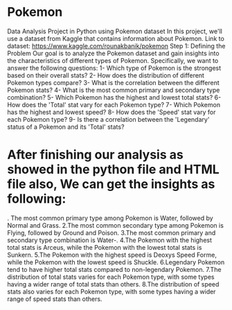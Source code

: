 # Pokemon
Data Analysis Project in Python using Pokemon dataset
In this project, we'll use a dataset from Kaggle that contains information about Pokemon.
Link to dataset: https://www.kaggle.com/rounakbanik/pokemon
Step 1: Defining the Problem
Our goal is to analyze the Pokemon dataset and gain insights into the characteristics of different types of Pokemon. Specifically, we want to answer the following questions:
1- Which type of Pokemon is the strongest based on their overall stats?
2- How does the distribution of different Pokemon types compare?
3- What is the correlation between the different Pokemon stats?
4- What is the most common primary and secondary type combination?
5- Which Pokemon has the highest and lowest total stats?
6- How does the 'Total' stat vary for each Pokemon type?
7- Which Pokemon has the highest and lowest speed?
8- How does the 'Speed' stat vary for each Pokemon type?
9- Is there a correlation between the 'Legendary' status of a Pokemon and its 'Total' stats?

# After finishing our analysis as showed in the python file and HTML file also, We can get the insights as following:
. The most common primary type among Pokemon is Water, followed by Normal and Grass.
2.The most common secondary type among Pokemon is Flying, followed by Ground and Poison.
3.The most common primary and secondary type combination is Water-.
4.The Pokemon with the highest total stats is Arceus, while the Pokemon with the lowest total stats is Sunkern.
5.The Pokemon with the highest speed is Deoxys Speed Forme, while the Pokemon with the lowest speed is Shuckle.
6.Legendary Pokemon tend to have higher total stats compared to non-legendary Pokemon.
7.The distribution of total stats varies for each Pokemon type, with some types having a wider range of total stats than others.
8.The distribution of speed stats also varies for each Pokemon type, with some types having a wider range of speed stats than others.
